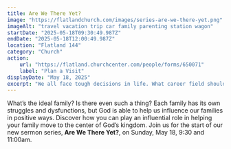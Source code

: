 ```yaml
---
title: Are We There Yet?
image: "https://flatlandchurch.com/images/series-are-we-there-yet.png"
imageAlt: "travel vacation trip car family parenting station wagon"
startDate: "2025-05-18T09:30:49.987Z"
endDate: "2025-05-18T12:00:49.987Z"
location: "Flatland 144"
category: "Church"
action:
    url: "https://flatland.churchcenter.com/people/forms/650071"
    label: "Plan a Visit"
displayDate: "May 18, 2025"
excerpt: "We all face tough decisions in life. What career field should I enter? Should I switch jobs? What should I do about this relationship I'm in? Am I going to watch the game today? If so, what should I eat?"
---
```

What’s the ideal family? Is there even such a thing? Each family has its own struggles and dysfunctions, but God is able to help us influence our families in positive ways. Discover how you can play an influential role in helping your family move to the center of God’s kingdom.
Join us for the start of our new sermon series, <b>Are We There Yet?</b>, on Sunday, May 18, 9:30 and 11:00am.
